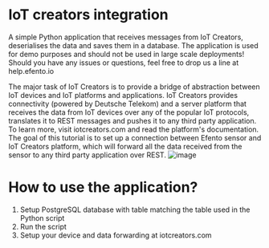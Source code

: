 # IoT creators integration
A simple Python application that receives messages from IoT Creators, deserialises the data and saves them in a database. The application is used for demo purposes and should not be used in large scale deployments! Should you have any issues or questions, feel free to drop us a line at help.efento.io
 
The major task of IoT Creators is to provide a bridge of abstraction between IoT devices and IoT platforms and applications. IoT Creators provides connectivity (powered by Deutsche Telekom) and a server platform that receives the data from IoT devices over any of the popular IoT protocols, translates it to REST messages and pushes it to any third party application. To learn more, visit iotcreators.com and read the platform's documentation.
The goal of this tutorial is to set up a connection between Efento sensor and IoT Creators platform, which will forward all the data received from the sensor to any third party application over REST.
![image](https://user-images.githubusercontent.com/19836659/129179738-66a9457d-bedd-41cc-8f85-c2bf53db74c4.png)


# How to use the application?

1. Setup PostgreSQL database with table matching the table used in the Python script
2. Run the script
3. Setup your device and data forwarding at iotcreators.com



